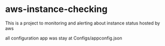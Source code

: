 # aws-instance-checking
This is a project to monitoring and alerting about instance status hosted by aws

all configuration app was stay at Configs/appconfig.json
